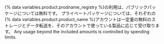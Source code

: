 {% data variables.product.prodname_registry %}の利用は、パブリックパッケージについては無料です。 プライベートパッケージについては、それぞれの{% data variables.product.product_name %}アカウントは一定量の無料のストレージとデータ転送を、そのアカウントで使っている製品に応じて受け取ります。 Any usage beyond the included amounts is controlled by spending limits.
